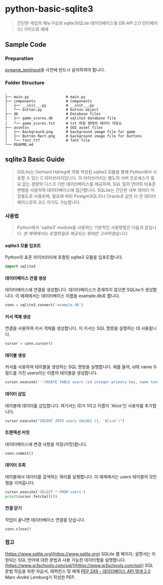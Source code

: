 # python-basic-sqlite3

>간단한 게임의 메뉴구성과 sqlite3(QLite 데이터베이스용 DB-API 2.0 인터페이스) 가이드와 예제

## Sample Code
### Preparation
[pygame_textinput](https://github.com/Nearoo/pygame-text-input)을 사전에 반드시 설치하여야 합니다.

### Folder Structure
```
.
├── main.py                 # main.py
├── components              # Components
│   ├── __init__.py         # __init__.py
│   └── button.py           # button object
├── db                      # Database files
│   ├── game_scores.db      # sqlite3 database file
│   └── game_scores.txt     # txt 파일 형태의 데이터 저장소
├── assetss                 # GUI asset files
│   ├── Background.png      # background image file for game
│   ├── Button Rect.png     # background image file for buttons
│   └── font.ttf            # font file
└── README.md
```

## sqlite3 Basic Guide
>SQLite는 Gerhard Häring에 의해 작성된 sqlite3 모듈을 통해 Python에서 사용할 수 있는 C 라이브러리입니다. 이 라이브러리는 별도의 서버 프로세스가 필요 없는 경량의 디스크 기반 데이터베이스를 제공하며, SQL 질의 언어의 비표준 변형을 사용하여 데이터베이스에 접근합니다. SQLite는 간단한 내부 데이터 저장용도로 사용되며, 필요에 따라 PostgreSQL이나 Oracle과 같은 더 큰 데이터베이스로의 코드 이식도 가능합니다.
### 사용법
>Python에서 'sqlite3' module을 사용하는 기본적인 사용방법은 다음과 같습니다.
*본 예제에서는 로컬파일로 제공되는 형태만 고려하였습니다.*
#### sqlite3 모듈 임포트
Python의 표준 라이브러리에 포함된 sqlite3 모듈을 임포트합니다.
```python
import sqlite3
```
#### 데이터베이스 연결 생성
데이터베이스에 연결을 생성합니다. 데이터베이스가 존재하지 않으면 SQLite가 생성합니다. 이 예제에서는 데이터베이스 이름을 example.db로 합니다.
```python
conn = sqlite3.connect('example.db')
```
#### 커서 객체 생성
연결을 사용하여 커서 객체를 생성합니다. 이 커서는 SQL 명령을 실행하는 데 사용됩니다.
```python
cursor = conn.cursor()
```
#### 테이블 생성
커서를 사용하여 테이블을 생성하는 SQL 명령을 실행합니다. 예를 들어, id와 name 두 필드를 가진 users라는 이름의 테이블을 생성합니다.
```python
cursor.execute('''CREATE TABLE users (id integer primary key, name text)''')
```
#### 데이터 삽입
테이블에 데이터를 삽입합니다. 여기서는 ID가 1이고 이름이 'Alice'인 사용자를 추가합니다.
```python
cursor.execute("INSERT INTO users VALUES (1, 'Alice')")
```
#### 트랜잭션 커밋
데이터베이스에 변경 사항을 저장(커밋)합니다.
```python
conn.commit()
```
#### 데이터 조회
테이블에서 데이터를 검색하는 쿼리를 실행합니다. 이 예제에서는 users 테이블의 모든 행을 가져옵니다.
```python
cursor.execute('SELECT * FROM users')
print(cursor.fetchall())
```
#### 연결 닫기
작업이 끝나면 데이터베이스 연결을 닫습니다.
```python
conn.close()
```
### 참고 
[https://www.sqlite.org](https://www.sqlite.org)
SQLite 웹 페이지; 설명서는 지원되는 SQL 언어에 대한 문법과 사용 가능한 데이터형을 설명합니다.
[https://www.w3schools.com/sql/](https://www.w3schools.com/sql/)
SQL 문법 학습을 위한 자습서, 레퍼런스 및 예제
[PEP 249 - 데이터베이스 API 명세 2.0](https://peps.python.org/pep-0249/)
Marc-André Lemburg가 작성한 PEP.
